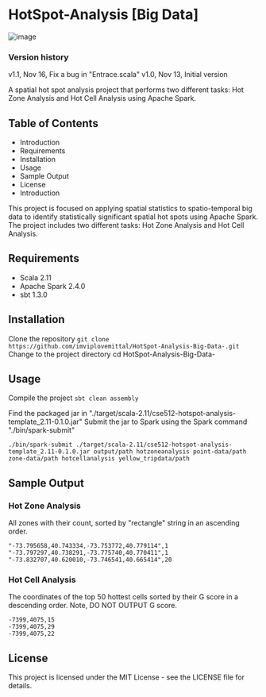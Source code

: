 # HotSpot-Analysis [Big Data]

![image](https://user-images.githubusercontent.com/29403707/235309036-8384c0f8-39e1-4516-a9f5-50b9c7c7ac1d.png)


### Version history
v1.1, Nov 16, Fix a bug in "Entrace.scala"
v1.0, Nov 13, Initial version

A spatial hot spot analysis project that performs two different tasks: Hot Zone Analysis and Hot Cell Analysis using Apache Spark.

## Table of Contents
- Introduction
- Requirements
- Installation
- Usage
- Sample Output
- License
- Introduction

This project is focused on applying spatial statistics to spatio-temporal big data to identify statistically significant spatial hot spots using Apache Spark. The project includes two different tasks: Hot Zone Analysis and Hot Cell Analysis.

## Requirements
- Scala 2.11
- Apache Spark 2.4.0
- sbt 1.3.0

## Installation
Clone the repository
```git clone https://github.com/imviplovemittal/HotSpot-Analysis-Big-Data-.git```
Change to the project directory
cd HotSpot-Analysis-Big-Data-

## Usage
Compile the project
```sbt clean assembly```

Find the packaged jar in "./target/scala-2.11/cse512-hotspot-analysis-template_2.11-0.1.0.jar"
Submit the jar to Spark using the Spark command "./bin/spark-submit"

```./bin/spark-submit ./target/scala-2.11/cse512-hotspot-analysis-template_2.11-0.1.0.jar output/path hotzoneanalysis point-data/path zone-data/path hotcellanalysis yellow_tripdata/path```

## Sample Output
### Hot Zone Analysis
All zones with their count, sorted by "rectangle" string in an ascending order.

```
"-73.795658,40.743334,-73.753772,40.779114",1
"-73.797297,40.738291,-73.775740,40.770411",1
"-73.832707,40.620010,-73.746541,40.665414",20
```

### Hot Cell Analysis
The coordinates of the top 50 hottest cells sorted by their G score in a descending order. Note, DO NOT OUTPUT G score.

```
-7399,4075,15
-7399,4075,29
-7399,4075,22
```

## License
This project is licensed under the MIT License - see the LICENSE file for details.

